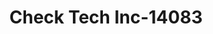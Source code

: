---
f_zip-code: 84321
f_state-code: UT
title: Check Tech Inc-14083
f_phone: 435-752-3023
f_city-only: Logan
f_address: 677 North Main Street Logan
f_location-unique-id: '14083'
slug: check-tech-inc-14083
updated-on: '2024-05-30T13:46:58.046Z'
created-on: '2024-05-30T13:36:59.803Z'
published-on: '2024-05-30T13:54:32.469Z'
f_city-state: cms/city/logan-ut.md
f_company: cms/company/check-tech-inc.md
f_state: cms/state/utah.md
layout: '[payday-loan].html'
tags: payday-loan
---